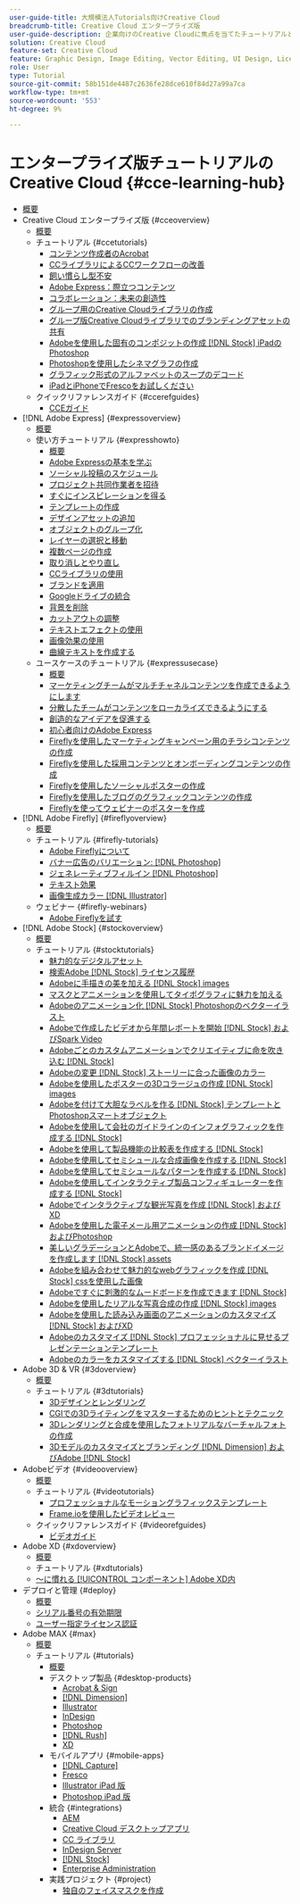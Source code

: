 ```yaml
---
user-guide-title: 大規模法人Tutorials向けCreative Cloud
breadcrumb-title: Creative Cloud エンタープライズ版
user-guide-description: 企業向けのCreative Cloudに焦点を当てたチュートリアルとクイックリファレンスガイドを表示
solution: Creative Cloud
feature-set: Creative Cloud
feature: Graphic Design, Image Editing, Vector Editing, UI Design, Licensable Assets, Gen AI, Video Editing, 3D
role: User
type: Tutorial
source-git-commit: 58b151de4487c2636fe28dce610f84d27a99a7ca
workflow-type: tm+mt
source-wordcount: '553'
ht-degree: 9%

---
```



# エンタープライズ版チュートリアルのCreative Cloud {#cce-learning-hub}

+ [概要](overview.md)
+ Creative Cloud エンタープライズ版 {#cceoverview}
   + [概要](cce/overview-cce.md)
   + チュートリアル {#ccetutorials}
      + [コンテンツ作成者のAcrobat](cce/acrobat-content-creators.md)
      + [CCライブラリによるCCワークフローの改善](cce/cc-workflows-cc-libraries.md)
      + [飼い慣らし型不安](cce/taming-type-anxiety.md)
      + [Adobe Express：際立つコンテンツ](cce/adobe-express-content-that-stands-out.md)
      + [コラボレーション：未来の創造性](cce/collaboration-the-future-of-creativity.md)
      + [グループ用のCreative Cloudライブラリの作成](cce/ccteamlibraries.md)
      + [グループ版Creative Cloudライブラリでのブランディングアセットの共有](cce/sharecclibraries.md)
      + [Adobeを使用した固有のコンポジットの作成 [!DNL Stock] iPadのPhotoshop](cce/compositepsipad.md)
      + [Photoshopを使用したシネマグラフの作成](cce/cinemagraphps.md)
      + [グラフィック形式のアルファベットのスープのデコード](cce/alphabetsoup.md)
      + [iPadとiPhoneでFrescoをお試しください](cce/frescoworkshop.md)
   + クイックリファレンスガイド {#ccerefguides}
      + [CCEガイド](quick-reference/overview-ref.md)
+ [!DNL Adobe Express] {#expressoverview}
   + [概要](express/overview-express.md)
   + 使い方チュートリアル {#expresshowto}
      + [概要](express/overview-express-how-to.md)
      + [Adobe Expressの基本を学ぶ](express/get-started.md)
      + [ソーシャル投稿のスケジュール](express/schedule.md)
      + [プロジェクト共同作業者を招待](express/collaborate.md)
      + [すぐにインスピレーションを得る](express/get-inspiration.md)
      + [テンプレートの作成](express/create-templates.md)
      + [デザインアセットの追加](express/add-design-assets.md)
      + [オブジェクトのグループ化](express/group-objects.md)
      + [レイヤーの選択と移動](express/layers.md)
      + [複数ページの作成](express/multiple-pages.md)
      + [取り消しとやり直し](express/undo-redo.md)
      + [CCライブラリの使用](express/cc-libraries.md)
      + [ブランドを適用](express/brand.md)
      + [Googleドライブの統合](express/google-drive.md)
      + [背景を削除](express/remove-background.md)
      + [カットアウトの調整](express/refine-cutout.md)
      + [テキストエフェクトの使用](express/text-effects.md)
      + [画像効果の使用](express/image-effects.md)
      + [曲線テキストを作成する](express/create-curved-text.md)
   + ユースケースのチュートリアル {#expressusecase}
      + [概要](express/overview-express-use-case-tutorials.md)
      + [マーケティングチームがマルチチャネルコンテンツを作成できるようにします](express/multi-channel-marketing-content.md)
      + [分散したチームがコンテンツをローカライズできるようにする](express/localized-marketing-content.md)
      + [創造的なアイデアを促進する](express/jumpstart-ideation.md)
      + [初心者向けのAdobe Express](express/adobe-express-beginners.md)
      + [Fireflyを使用したマーケティングキャンペーン用のチラシコンテンツの作成](express/create-local-marketing.md)
      + [Fireflyを使用した採用コンテンツとオンボーディングコンテンツの作成](express/create-on-boarding.md)
      + [Fireflyを使用したソーシャルポスターの作成](express/create-social-posters.md)
      + [Fireflyを使用したブログのグラフィックコンテンツの作成](express/create-blog-graphics.md)
      + [Fireflyを使ってウェビナーのポスターを作成](express/create-webinar-poster.md)
+ [!DNL Adobe Firefly] {#fireflyoverview}
   + [概要](firefly/overview-firefly.md)
   + チュートリアル {#firefly-tutorials}
      + [Adobe Fireflyについて](firefly/overview-of-firefly.md)
      + [バナー広告のバリエーション: [!DNL Photoshop]](firefly/web-banner-ad.md)
      + [ジェネレーティブフィルイン [!DNL Photoshop]](firefly/generative-fill.md)
      + [テキスト効果](firefly/text-effects.md)
      + [画像生成カラー [!DNL Illustrator]](firefly/generative-recolor.md)
   + ウェビナー {#firefly-webinars}
      + [Adobe Fireflyを試す](firefly/webinar-experimenting.md)
+ [!DNL Adobe Stock] {#stockoverview}
   + [概要](stock/overview-stock.md)
   + チュートリアル {#stocktutorials}
      + [魅力的なデジタルアセット](stock/stunning-digital-assets.md)
      + [検索Adobe [!DNL Stock] ライセンス履歴](stock/searchstock.md)
      + [Adobeに手描きの美を加える [!DNL Stock] images](stock/handdrawn.md)
      + [マスクとアニメーションを使用してタイポグラフィに魅力を加える](stock/flairtypography.md)
      + [Adobeのアニメーション化 [!DNL Stock] Photoshopのベクターイラスト](stock/animatevector.md)
      + [Adobeで作成したビデオから年間レポートを開始 [!DNL Stock] およびSpark Video](stock/annualreport.md)
      + [Adobeごとのカスタムアニメーションでクリエイティブに命を吹き込む [!DNL Stock]](stock/customanimations.md)
      + [Adobeの変更 [!DNL Stock] ストーリーに合った画像のカラー](stock/changecolors.md)
      + [Adobeを使用したポスターの3Dコラージュの作成 [!DNL Stock] images](stock/collage.md)
      + [Adobeを付けて大胆なラベルを作る [!DNL Stock] テンプレートとPhotoshopスマートオブジェクト](stock/boldlabel.md)
      + [Adobeを使用して会社のガイドラインのインフォグラフィックを作成する [!DNL Stock]](stock/infographic.md)
      + [Adobeを使用して製品機能の比較表を作成する [!DNL Stock]](stock/featurecomparison.md)
      + [Adobeを使用してセミシュールな合成画像を作成する [!DNL Stock]](stock/surrealcomposite.md)
      + [Adobeを使用してセミシュールなパターンを作成する [!DNL Stock]](stock/surrealpattern.md)
      + [Adobeを使用してインタラクティブ製品コンフィギュレーターを作成する [!DNL Stock]](stock/productconfigurator.md)
      + [Adobeでインタラクティブな観光写真を作成 [!DNL Stock] およびXD](stock/interactivetourismphoto.md)
      + [Adobeを使用した電子メール用アニメーションの作成 [!DNL Stock] およびPhotoshop](stock/animationemail.md)
      + [美しいグラデーションとAdobeで、統一感のあるブランドイメージを作成します [!DNL Stock] assets](stock/brandgradients.md)
      + [Adobeを組み合わせて魅力的なwebグラフィックを作成 [!DNL Stock] cssを使用した画像](stock/webgraphics.md)
      + [Adobeですぐに刺激的なムードボードを作成できます [!DNL Stock]](stock/moodboard.md)
      + [Adobeを使用したリアルな写真合成の作成 [!DNL Stock] images](stock/realisticcomposite.md)
      + [Adobeを使用した読み込み画面のアニメーションのカスタマイズ [!DNL Stock] およびXD](stock/loadingscreen.md)
      + [Adobeのカスタマイズ [!DNL Stock] プロフェッショナルに見せるプレゼンテーションテンプレート](stock/presentationtemplate.md)
      + [Adobeのカラーをカスタマイズする [!DNL Stock] ベクターイラスト](stock/customizecolors.md)
+ Adobe 3D &amp; VR {#3doverview}
   + [概要](3di/overview-3di.md)
   + チュートリアル {#3dtutorials}
      + [3Dデザインとレンダリング](3di/substance-3d-stager.md)
      + [CGIでの3Dライティングをマスターするためのヒントとテクニック](3di/mastering3dlighting.md)
      + [3Dレンダリングと合成を使用したフォトリアルなバーチャルフォトの作成](3di/photorealistic.md)
      + [3Dモデルのカスタマイズとブランディング [!DNL Dimension] およびAdobe [!DNL Stock]](3di/3ddimensionstock.md)
+ Adobeビデオ {#videooverview}
   + [概要](dva/overview-dva.md)
   + チュートリアル {#videotutorials}
      + [プロフェッショナルなモーショングラフィックステンプレート](dva/motion-graphics-templates.md)
      + [Frame.ioを使用したビデオレビュー](dva/video-review-frame-io.md)
   + クイックリファレンスガイド {#videorefguides}
      + [ビデオガイド](dva/overview-dva-ref.md)
+ Adobe XD {#xdoverview}
   + [概要](xd/overview-xd.md)
   + チュートリアル {#xdtutorials}
   + [～に慣れる [!UICONTROL コンポーネント] Adobe XD内](xd/components.md)
+ デプロイと管理 {#deploy}
   + [概要](deploy/overview-deploy.md)
   + [シリアル番号の有効期限](deploy/cceserial.md)
   + [ユーザー指定ライセンス認証](deploy/nameduserlicensing.md)
+ Adobe MAX {#max}
   + [概要](max/overview-max.md)
   + チュートリアル {#tutorials}
      + [概要](max/maxtutorials.md)
      + デスクトップ製品 {#desktop-products}
         + [Acrobat &amp; Sign](max/acrobat-sign.md)
         + [[!DNL Dimension]](max/dimension.md)
         + [Illustrator](max/illustrator.md)
         + [InDesign](max/indesign.md)
         + [Photoshop](max/photoshop.md)
         + [[!DNL Rush]](max/rush.md)
         + [XD](max/xd.md)
      + モバイルアプリ {#mobile-apps}
         + [[!DNL Capture]](max/capture.md)
         + [Fresco](max/fresco.md)
         + [Illustrator iPad 版](max/illustratoripad.md)
         + [Photoshop iPad 版](max/photoshopipad.md)
      + 統合 {#integrations}
         + [AEM](max/aem.md)
         + [Creative Cloud デスクトップアプリ](max/creativeclouddesktopapp.md)
         + [CC ライブラリ](max/cclibraries.md)
         + [InDesign Server](max/indesignserver.md)
         + [[!DNL Stock]](max/stock.md)
         + [Enterprise Administration](max/enterprise.md)
      + 実践プロジェクト {#project}
         + [独自のフェイスマスクを作成](max/handsonproject.md)